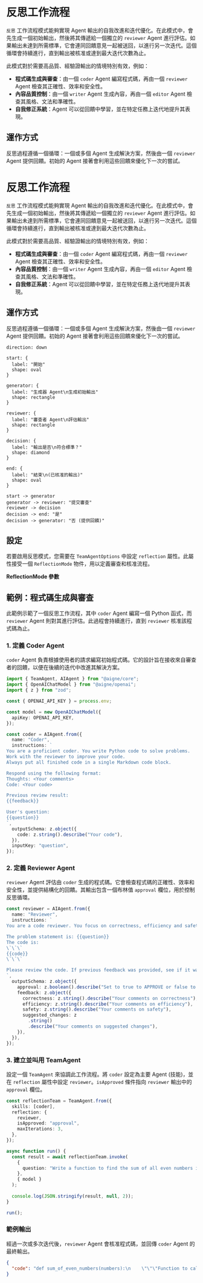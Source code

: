 # 反思工作流程

`反思` 工作流程模式能夠實現 Agent 輸出的自我改進和迭代優化。在此模式中，會先生成一個初始輸出，然後將其傳遞給一個獨立的 `reviewer` Agent 進行評估。如果輸出未達到所需標準，它會連同回饋意見一起被送回，以進行另一次迭代。這個循環會持續進行，直到輸出被核准或達到最大迭代次數為止。

此模式對於需要高品質、經驗證輸出的情境特別有效，例如：
- **程式碼生成與審查**：由一個 `coder` Agent 編寫程式碼，再由一個 `reviewer` Agent 檢查其正確性、效率和安全性。
- **內容品質控制**：由一個 `writer` Agent 生成內容，再由一個 `editor` Agent 檢查其風格、文法和準確性。
- **自我修正系統**：Agent 可以從回饋中學習，並在特定任務上迭代地提升其表現。

## 運作方式

反思過程遵循一個循環：一個或多個 Agent 生成解決方案，然後由一個 `reviewer` Agent 提供回饋。初始的 Agent 接著會利用這些回饋來優化下一次的嘗試。

# 反思工作流程

`反思` 工作流程模式能夠實現 Agent 輸出的自我改進和迭代優化。在此模式中，會先生成一個初始輸出，然後將其傳遞給一個獨立的 `reviewer` Agent 進行評估。如果輸出未達到所需標準，它會連同回饋意見一起被送回，以進行另一次迭代。這個循環會持續進行，直到輸出被核准或達到最大迭代次數為止。

此模式對於需要高品質、經驗證輸出的情境特別有效，例如：
- **程式碼生成與審查**：由一個 `coder` Agent 編寫程式碼，再由一個 `reviewer` Agent 檢查其正確性、效率和安全性。
- **內容品質控制**：由一個 `writer` Agent 生成內容，再由一個 `editor` Agent 檢查其風格、文法和準確性。
- **自我修正系統**：Agent 可以從回饋中學習，並在特定任務上迭代地提升其表現。

## 運作方式

反思過程遵循一個循環：一個或多個 Agent 生成解決方案，然後由一個 `reviewer` Agent 提供回饋。初始的 Agent 接著會利用這些回饋來優化下一次的嘗試。

```d2
direction: down

start: { 
  label: "開始"
  shape: oval 
}

generator: {
  label: "生成器 Agent\n生成初始輸出"
  shape: rectangle
}

reviewer: {
  label: "審查者 Agent\n評估輸出"
  shape: rectangle
}

decision: {
  label: "輸出是否\n符合標準？"
  shape: diamond
}

end: {
  label: "結束\n(已核准的輸出)"
  shape: oval
}

start -> generator
generator -> reviewer: "提交審查"
reviewer -> decision
decision -> end: "是"
decision -> generator: "否 (提供回饋)"
```

## 設定

若要啟用反思模式，您需要在 `TeamAgentOptions` 中設定 `reflection` 屬性。此屬性接受一個 `ReflectionMode` 物件，用以定義審查和核准流程。

**ReflectionMode 參數**

<x-field-group>
  <x-field data-name="reviewer" data-type="Agent" data-required="true" data-desc="負責審查輸出並提供回饋的 Agent。"></x-field>
  <x-field data-name="isApproved" data-type="((output: Message) => PromiseOrValue<boolean | unknown>) | string" data-required="true" data-desc="一個函式或審查者輸出中的欄位名稱，用以決定結果是否被核准。若為函式，它會接收審查者的輸出，並應回傳一個真值 (truthy value) 表示核准。若為字串，則會檢查輸出中對應欄位的真值性 (truthiness)。"></x-field>
  <x-field data-name="maxIterations" data-type="number" data-required="false" data-default="3" data-desc="在流程終止前，審查-回饋循環的最大次數。這可以防止無限循環。"></x-field>
  <x-field data-name="returnLastOnMaxIterations" data-type="boolean" data-required="false" data-default="false" data-desc="若設為 `true`，當達到 `maxIterations` 時，工作流程會回傳最後一次生成的輸出，即使它未被核准。若為 `false`，則會拋出錯誤。"></x-field>
</x-field-group>

## 範例：程式碼生成與審查

此範例示範了一個反思工作流程，其中 `coder` Agent 編寫一個 Python 函式，而 `reviewer` Agent 則對其進行評估。此過程會持續進行，直到 `reviewer` 核准該程式碼為止。

### 1. 定義 Coder Agent

`coder` Agent 負責根據使用者的請求編寫初始程式碼。它的設計旨在接收來自審查者的回饋，以便在後續的迭代中改進其解決方案。

```typescript
import { TeamAgent, AIAgent } from "@aigne/core";
import { OpenAIChatModel } from "@aigne/openai";
import { z } from "zod";

const { OPENAI_API_KEY } = process.env;

const model = new OpenAIChatModel({
  apiKey: OPENAI_API_KEY,
});

const coder = AIAgent.from({
  name: "Coder",
  instructions: `
You are a proficient coder. You write Python code to solve problems.
Work with the reviewer to improve your code.
Always put all finished code in a single Markdown code block.

Respond using the following format:
Thoughts: <Your comments>
Code: <Your code>

Previous review result:
{{feedback}}

User's question:
{{question}}
`,
  outputSchema: z.object({
    code: z.string().describe("Your code"),
  }),
  inputKey: "question",
});
```

### 2. 定義 Reviewer Agent

`reviewer` Agent 評估由 `coder` 生成的程式碼。它會檢查程式碼的正確性、效率和安全性，並提供結構化的回饋。其輸出包含一個布林值 `approval` 欄位，用於控制反思循環。

```typescript
const reviewer = AIAgent.from({
  name: "Reviewer",
  instructions: `
You are a code reviewer. You focus on correctness, efficiency and safety of the code.

The problem statement is: {{question}}
The code is:
\`\`\`
{{code}}
\`\`\`

Please review the code. If previous feedback was provided, see if it was addressed.
`,
  outputSchema: z.object({
    approval: z.boolean().describe("Set to true to APPROVE or false to REVISE"),
    feedback: z.object({
      correctness: z.string().describe("Your comments on correctness"),
      efficiency: z.string().describe("Your comments on efficiency"),
      safety: z.string().describe("Your comments on safety"),
      suggested_changes: z
        .string()
        .describe("Your comments on suggested changes"),
    }),
  }),
});
```

### 3. 建立並叫用 TeamAgent

設定一個 `TeamAgent` 來協調此工作流程。將 `coder` 設定為主要 Agent (技能)，並在 `reflection` 屬性中設定 `reviewer`。`isApproved` 條件指向 `reviewer` 輸出中的 `approval` 欄位。

```typescript
const reflectionTeam = TeamAgent.from({
  skills: [coder],
  reflection: {
    reviewer,
    isApproved: "approval",
    maxIterations: 3,
  },
});

async function run() {
  const result = await reflectionTeam.invoke(
    {
      question: "Write a function to find the sum of all even numbers in a list.",
    },
    { model }
  );
  
  console.log(JSON.stringify(result, null, 2));
}

run();
```

### 範例輸出

經過一次或多次迭代後，`reviewer` Agent 會核准程式碼，並回傳 `coder` Agent 的最終輸出。

```json
{
  "code": "def sum_of_even_numbers(numbers):\n    \"\"\"Function to calculate the sum of all even numbers in a list.\"\"\"\n    return sum(number for number in numbers if number % 2 == 0)"
}
```